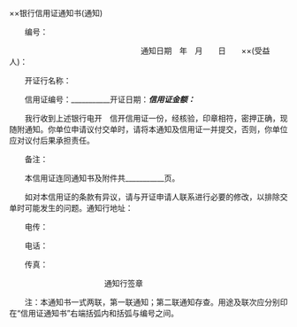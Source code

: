



××银行信用证通知书(通知)



 

　　编号：

　　　　　　　　　　　　　　　　　通知日期　年　月　　日　　××(受益人)：

　　开证行名称：

　　信用证编号：___________开证日期：___________信用证金额：___________

　　我行收到上述银行电开　信开信用证一份，经核验，印章相符，密押正确，现随附通知。你单位申请议付交单时，请将本通知及信用证一并提交，否则，你单位应对议付后果承担责任。

　　备注：

　　本信用证连同通知书及附件共___________页。

　　如对本信用证的条款有异议，请与开证申请人联系进行必要的修改，以排除交单时可能发生的问题。通知行地址：

　　电传：

　　电话：

　　传真：

　　　　　　　　　　　　 通知行签章

　　注：本通知书一式两联，第一联通知；第二联通知存查。用途及联次应分别印在“信用证通知书”右端括弧内和括弧与编号之间。

　　